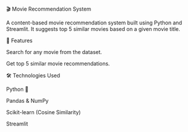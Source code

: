 🎬 Movie Recommendation System

A content-based movie recommendation system built using Python and Streamlit.
It suggests top 5 similar movies based on a given movie title.



📌 Features

Search for any movie from the dataset.

Get top 5 similar movie recommendations.




🛠 Technologies Used

Python 🐍

Pandas & NumPy

Scikit-learn (Cosine Similarity)

Streamlit

